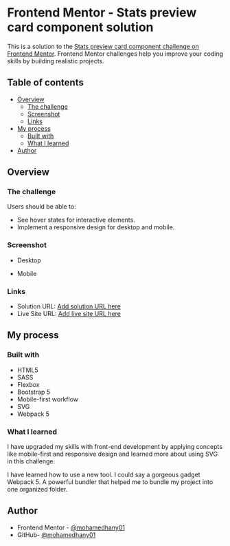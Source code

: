 # Frontend Mentor - Stats preview card component solution

This is a solution to the [Stats preview card component challenge on Frontend Mentor](https://www.frontendmentor.io/challenges/stats-preview-card-component-8JqbgoU62). Frontend Mentor challenges help you improve your coding skills by building realistic projects. 

## Table of contents

- [Overview](#overview)
  - [The challenge](#the-challenge)
  - [Screenshot](#screenshot)
  - [Links](#links)
- [My process](#my-process)
  - [Built with](#built-with)
  - [What I learned](#what-i-learned)
- [Author](#author)


## Overview

### The challenge

Users should be able to:

- See hover states for interactive elements.
- Implement a responsive design for desktop and mobile.

### Screenshot

- Desktop

- Mobile

### Links

- Solution URL: [Add solution URL here](https://your-solution-url.com)
- Live Site URL: [Add live site URL here](https://your-live-site-url.com)

## My process

### Built with

- HTML5
- SASS
- Flexbox
- Bootstrap 5
- Mobile-first workflow
- SVG
- Webpack 5

### What I learned

I have upgraded my skills with front-end development by applying concepts like mobile-first and responsive design and learned more about using SVG in this challenge. 

I have learned how to use a new tool. I could say a gorgeous gadget Webpack 5. A powerful bundler that helped me to bundle my project into one organized folder.


## Author

- Frontend Mentor - [@mohamedhany01](https://www.frontendmentor.io/profile/mohamedhany01)
- GitHub- [@mohamedhany01](https://github.com/mohamedhany01)


